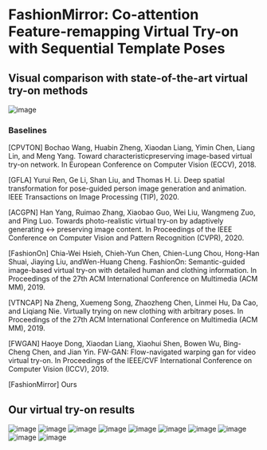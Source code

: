 # FashionMirror: Co-attention Feature-remapping Virtual Try-on with Sequential Template Poses

## Visual comparison with state-of-the-art virtual try-on methods

![image](https://github.com/FashionMirror/FashionMirror/blob/main/Try-on%20results/visual_comparison.gif)

### Baselines
[CPVTON] Bochao Wang, Huabin Zheng, Xiaodan Liang, Yimin Chen, Liang Lin, and Meng Yang. Toward characteristicpreserving image-based virtual try-on network. In European Conference on Computer Vision (ECCV), 2018.

[GFLA] Yurui Ren, Ge Li, Shan Liu, and Thomas H. Li. Deep spatial transformation for pose-guided person image generation and animation. IEEE Transactions on Image Processing (TIP), 2020.

[ACGPN] Han Yang, Ruimao Zhang, Xiaobao Guo, Wei Liu, Wangmeng Zuo, and Ping Luo. Towards photo-realistic virtual try-on by adaptively generating ↔ preserving image content. In Proceedings of the IEEE Conference on Computer Vision and Pattern Recognition (CVPR), 2020.

[FashionOn] Chia-Wei Hsieh, Chieh-Yun Chen, Chien-Lung Chou, Hong-Han Shuai, Jiaying Liu, andWen-Huang Cheng. FashionOn: Semantic-guided image-based virtual try-on with detailed human and clothing information. In Proceedings of the 27th ACM International Conference on Multimedia (ACM MM), 2019.

[VTNCAP] Na Zheng, Xuemeng Song, Zhaozheng Chen, Linmei Hu, Da Cao, and Liqiang Nie. Virtually trying on new clothing with arbitrary poses. In Proceedings of the 27th ACM International Conference on Multimedia (ACM MM), 2019.

[FWGAN] Haoye Dong, Xiaodan Liang, Xiaohui Shen, Bowen Wu, Bing-Cheng Chen, and Jian Yin. FW-GAN: Flow-navigated warping gan for video virtual try-on. In Proceedings of the IEEE/CVF International Conference on Computer Vision (ICCV), 2019.

[FashionMirror] Ours

## Our virtual try-on results

![image](https://github.com/FashionMirror/FashionMirror/blob/main/Try-on%20results/11.gif)
![image](https://github.com/FashionMirror/FashionMirror/blob/main/Try-on%20results/12.gif)
![image](https://github.com/FashionMirror/FashionMirror/blob/main/Try-on%20results/13.gif)
![image](https://github.com/FashionMirror/FashionMirror/blob/main/Try-on%20results/14.gif)
![image](https://github.com/FashionMirror/FashionMirror/blob/main/Try-on%20results/15.gif)
![image](https://github.com/FashionMirror/FashionMirror/blob/main/Try-on%20results/16.gif)
![image](https://github.com/FashionMirror/FashionMirror/blob/main/Try-on%20results/17.gif)
![image](https://github.com/FashionMirror/FashionMirror/blob/main/Try-on%20results/18.gif)
![image](https://github.com/FashionMirror/FashionMirror/blob/main/Try-on%20results/19.gif)
![image](https://github.com/FashionMirror/FashionMirror/blob/main/Try-on%20results/20.gif)



